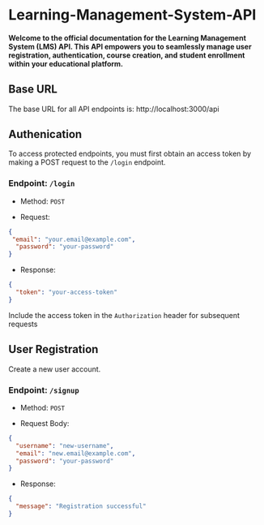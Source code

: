 # Learning-Management-System-API
#### Welcome to the official documentation for the Learning Management System (LMS) API. This API empowers you to seamlessly manage user registration, authentication, course creation, and student enrollment within your educational platform.

## Base URL

The base URL for all API endpoints is: http://localhost:3000/api


## Authenication

To access protected endpoints, you must first obtain an access token by making a POST request to the `/login` endpoint.

### Endpoint: `/login`

* Method: `POST`

* Request: 

```json
{
 "email": "your.email@example.com",
  "password": "your-password"
}

```

* Response:
```json
{
  "token": "your-access-token"
}

```
Include the access token in the `Authorization` header for subsequent requests

## User Registration

Create a new user account.


### Endpoint: `/signup`

* Method: `POST`

* Request Body:

```json
{
  "username": "new-username",
  "email": "new.email@example.com",
  "password": "your-password"
}


```

* Response:

```json
{
  "message": "Registration successful"
}



```
